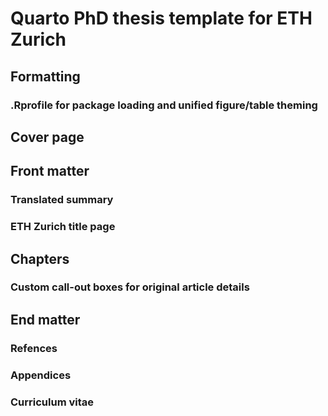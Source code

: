 # Quarto PhD thesis template for ETH Zurich

## Formatting
### .Rprofile for package loading and unified figure/table theming 

## Cover page

## Front matter

### Translated summary

### ETH Zurich title page

## Chapters

### Custom call-out boxes for original article details

## End matter

### Refences

### Appendices

### Curriculum vitae









